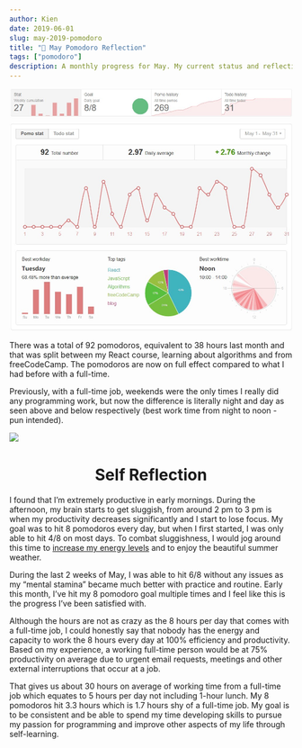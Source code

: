 ```yaml
---
author: Kien
date: 2019-06-01
slug: may-2019-pomodoro
title: "🍅 May Pomodoro Reflection"
tags: ["pomodoro"]
description: A monthly progress for May. My current status and reflection on my productivity, goals and achievements.
---
```



![](./92pomo.jpg)

There was a total of 92 pomodoros, equivalent to 38 hours last month and that was split between my React course, learning about algorithms and from freeCodeCamp. The pomodoros are now on full effect compared to what I had before with a full-time.

Previously, with a full-time job, weekends were the only times I really did any programming work, but now the difference is literally night and day as seen above and below respectively (best work time from night to noon - pun intended).

![](/pomoft.png)


# <center>Self Reflection</center>

I found that I’m extremely productive in early mornings. During the afternoon, my brain starts to get sluggish, from around 2 pm to 3 pm is when my productivity decreases significantly and I start to lose focus. My goal was to hit 8 pomodoros every day, but when I first started, I was only able to hit 4/8 on most days. To combat sluggishness, I would jog around this time to [increase my energy levels](/managing-energy/) and to enjoy the beautiful summer weather.

During the last 2 weeks of May, I was able to hit 6/8 without any issues as my “mental stamina” became much better with practice and routine. Early this month, I’ve hit my 8 pomodoro goal multiple times and I feel like this is the progress I’ve been satisfied with.

Although the hours are not as crazy as the 8 hours per day that comes with a full-time job, I could honestly say that nobody has the energy and capacity to work the 8 hours every day at 100% efficiency and productivity. Based on my experience, a working full-time person would be at 75% productivity on average due to urgent email requests, meetings and other external interruptions that occur at a job.

That gives us about 30 hours on average of working time from a full-time job which equates to 5 hours per day not including 1-hour lunch. My 8 pomodoros hit 3.3 hours which is 1.7 hours shy of a full-time job. My goal is to be consistent and be able to spend my time developing skills to pursue my passion for programming and improve other aspects of my life through self-learning.
